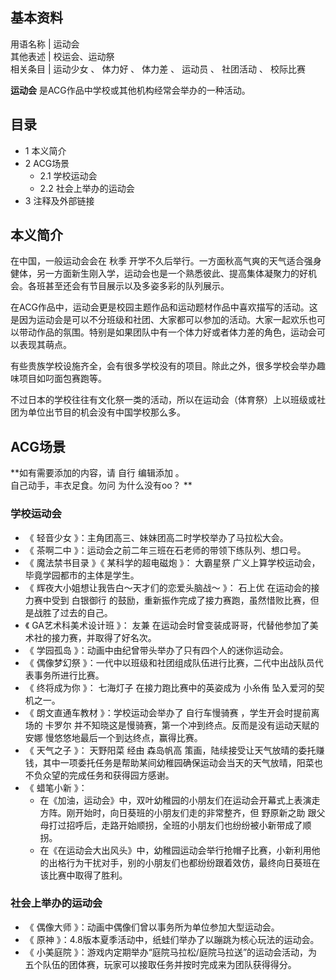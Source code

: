 **基本资料**  
---  
用语名称  |  运动会   
其他表述  |  校运会、运动祭   
相关条目  |  运动少女  、  体力好  、  体力差  、  运动员  、  社团活动  、  校际比赛   
  
**运动会** 是ACG作品中学校或其他机构经常会举办的一种活动。

##  目录

  * 1  本义简介 
  * 2  ACG场景 
    * 2.1  学校运动会 
    * 2.2  社会上举办的运动会 
  * 3  注释及外部链接 

##  本义简介

在中国，一般运动会会在  秋季
开学不久后举行。一方面秋高气爽的天气适合强身健体，另一方面新生刚入学，运动会也是一个熟悉彼此、提高集体凝聚力的好机会。各班甚至还会有节目展示以及多姿多彩的队列展示。

在ACG作品中，运动会更是校园主题作品和运动题材作品中喜欢描写的活动。这是因为运动会是可以不分班级和社团、大家都可以参加的活动。大家一起欢乐也可以带动作品的氛围。特别是如果团队中有一个体力好或者体力差的角色，运动会可以表现其萌点。

有些贵族学校设施齐全，会有很多学校没有的项目。除此之外，很多学校会举办趣味项目如叼面包赛跑等。

不过日本的学校往往有文化祭一类的活动，所以在运动会（体育祭）上以班级或社团为单位出节目的机会没有中国学校那么多。

##  ACG场景

**如有需要添加的内容，请 自行  编辑添加  。  
自己动手，丰衣足食。勿问  为什么没有oo？  **

###  学校运动会

  * 《  轻音少女  》：主角团高三、妹妹团高二时学校举办了马拉松大会。 
  * 《  茶啊二中  》：运动会之前二年三班在石老师的带领下练队列、想口号。 
  * 《  魔法禁书目录  》《  某科学的超电磁炮  》：  大霸星祭  广义上算学校运动会，毕竟学园都市的主体是学生。 
  * 《  辉夜大小姐想让我告白～天才们的恋爱头脑战～  》：  石上优  在运动会的接力赛中受到  白银御行  的鼓励，重新振作完成了接力赛跑，虽然惜败比赛，但是战胜了过去的自己。 
  * 《  GA艺术科美术设计班  》：  友兼  在运动会时曾变装成哥哥，代替他参加了美术社的接力赛，并取得了好名次。 
  * 《  学园孤岛  》：动画中由纪曾带头举办了只有四个人的迷你运动会。 
  * 《  偶像梦幻祭  》：一代中以班级和社团组成队伍进行比赛，二代中出战队员代表事务所进行比赛。 
  * 《  终将成为你  》：  七海灯子  在接力跑比赛中的英姿成为  小糸侑  坠入爱河的契机之一。 
  * 《  朗文直通车教材  》：学校运动会举办了  自行车慢骑赛  ，学生开会时提前离场的  卡罗尔  并不知晓这是慢骑赛，第一个冲到终点。反而是没有运动天赋的  安娜  慢悠悠地最后一个到达终点，赢得比赛。 
  * 《  天气之子  》：  天野阳菜  经由  森岛帆高  策画，陆续接受让天气放晴的委托赚钱，其中一项委托任务是帮助某间幼稚园确保运动会当天的天气放晴，阳菜也不负众望的完成任务和获得园方感谢。 
  * 《  蜡笔小新  》： 
    * 在《加油，运动会》中，双叶幼稚园的小朋友们在运动会开幕式上表演走方阵。刚开始时，向日葵班的小朋友们走的非常整齐，但  野原新之助  跟父母打过招呼后，走路开始顺拐，全班的小朋友们也纷纷被小新带成了顺拐。 
    * 在《在运动会大出风头》中，幼稚园运动会举行抢帽子比赛，小新利用他的出格行为干扰对手，别的小朋友们也都纷纷跟着效仿，最终向日葵班在该比赛中取得了胜利。 

###  社会上举办的运动会

  * 《  偶像大师  》：动画中偶像们曾以事务所为单位参加大型运动会。 
  * 《  原神  》：4.8版本夏季活动中，纸蛙们举办了以蹦跳为核心玩法的运动会。 
  * 《  小美庭院  》：游戏内定期举办“庭院马拉松/庭院马拉送”的运动会活动，为五个队伍的团体赛，玩家可以接取任务并按时完成来为团队获得得分。 